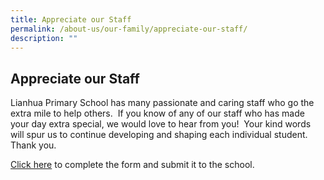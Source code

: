 ```yaml
---
title: Appreciate our Staff
permalink: /about-us/our-family/appreciate-our-staff/
description: ""
---
```

## Appreciate our Staff

Lianhua Primary School has many passionate and caring staff who go the extra mile to help others.  If you know of any of our staff who has made your day extra special, we would love to hear from you!  Your kind words will spur us to continue developing and shaping each individual student.  Thank you.

[Click here](https://form.gov.sg/64c7103a55d52c0011480087) to complete the form and submit it to the school.